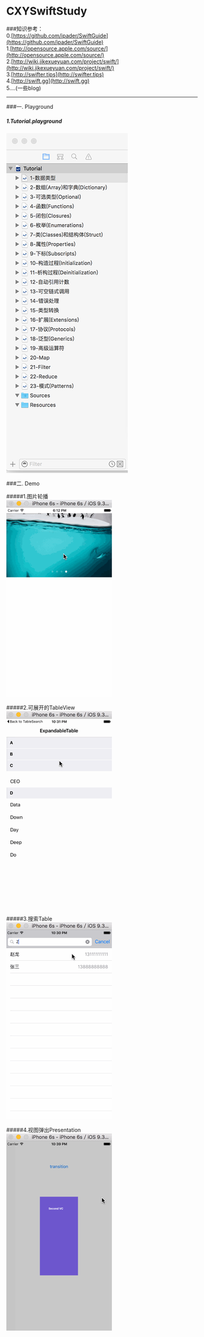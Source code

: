 # CXYSwiftStudy

###知识参考：  
0.[https://github.com/ipader/SwiftGuide](https://github.com/ipader/SwiftGuide)  
1.[http://opensource.apple.com/source/](http://opensource.apple.com/source/)  
2.[http://wiki.jikexueyuan.com/project/swift/](http://wiki.jikexueyuan.com/project/swift/)  
3.[http://swifter.tips](http://swifter.tips)  
4.[http://swift.gg](http://swift.gg)  
5....(一些blog)

---

  

###一. Playground  

##### 1.Tutorial.playground  

![image](/images/tutorial.png)  

  
###二. Demo  

#####1.图片轮播  
![image](/images/CarouselViewDemo.gif)  
  
#####2.可展开的TableView  
![image](/images/ExpandableTable.gif)   
  
#####3.搜索Table  
![image](/images/TableSearch.gif)  
  
#####4.视图弹出Presentation  
![image](/images/PresentationController.gif)  





 
